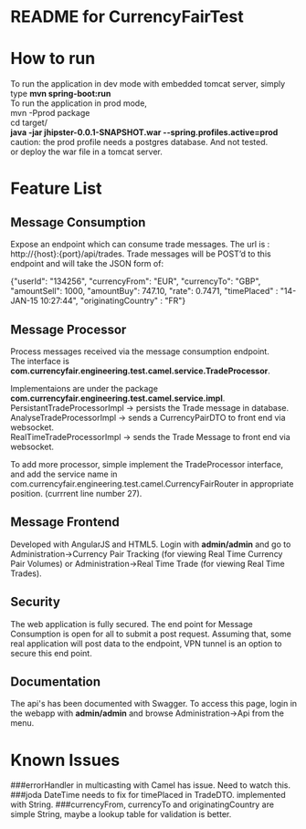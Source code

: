 README for CurrencyFairTest
==========================
# How to run 
To run the application in dev mode with embedded tomcat server, simply type <b>mvn spring-boot:run</b><br>
To run the application in prod mode, <br>
mvn -Pprod package<br>
cd target/<br>
<b>java -jar jhipster-0.0.1-SNAPSHOT.war --spring.profiles.active=prod</b> <br>
caution: the prod profile needs a postgres database. And not tested. <br>
or deploy the war file in a tomcat server. 

# Feature List
## Message Consumption
  Expose an endpoint which can consume trade messages. The url is : http://{host}:{port}/api/trades.
  Trade messages will be POST’d to this endpoint and will take the JSON form of:

{"userId": "134256", "currencyFrom": "EUR", "currencyTo": "GBP", "amountSell": 1000, "amountBuy": 747.10, "rate": 0.7471, "timePlaced" : "14-JAN-15 10:27:44", "originatingCountry" : "FR"}

## Message Processor
Process messages received via the message consumption endpoint.<br>
The interface is <b>com.currencyfair.engineering.test.camel.service.TradeProcessor</b>.

Implementaions are under the package <b>com.currencyfair.engineering.test.camel.service.impl</b>.<br>
PersistantTradeProcessorImpl -> persists the Trade message in database.<br>
AnalyseTradeProcessorImpl -> sends a CurrencyPairDTO to front end via websocket. <br>
RealTimeTradeProcessorImpl -> sends the Trade Message to front end via websocket.<br>

To add more processor, simple implement the TradeProcessor interface, and add the service name in com.currencyfair.engineering.test.camel.CurrencyFairRouter in appropriate position. (currrent line number 27).

## Message Frontend
Developed with AngularJS and HTML5. Login with <b>admin/admin</b> and go to Administration->Currency Pair Tracking (for viewing Real Time Currency Pair Volumes) or Administration->Real Time Trade (for viewing Real Time Trades).

## Security
The web application is fully secured. The end point for Message Consumption is open for all to submit a post request. Assuming that, some real application will post data to the endpoint, VPN tunnel is an option to secure this end point.

## Documentation 
The api's has been documented with Swagger. To access this page, login in the webapp with <b>admin/admin</b> and browse Administration->Api from the menu.

# Known Issues
###errorHandler in multicasting with Camel has issue. Need to watch this.
###joda DateTime needs to fix for timePlaced in TradeDTO. implemented with String.
###currencyFrom, currencyTo and originatingCountry are simple String, maybe a lookup table for validation is better.


